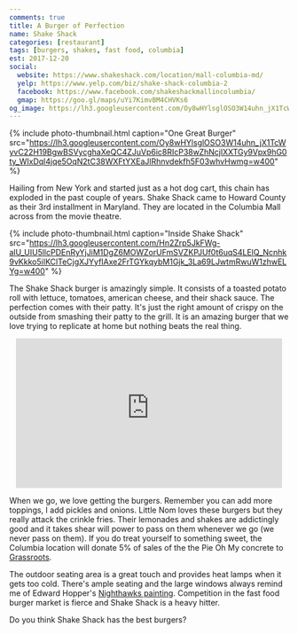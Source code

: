 ```yaml
---
comments: true
title: A Burger of Perfection
name: Shake Shack
categories: [restaurant]
tags: [burgers, shakes, fast food, columbia]
est: 2017-12-20
social:
  website: https://www.shakeshack.com/location/mall-columbia-md/
  yelp: https://www.yelp.com/biz/shake-shack-columbia-2
  facebook: https://www.facebook.com/shakeshackmallincolumbia/
  gmap: https://goo.gl/maps/uYi7KimvBM4CHVKs6
og_image: https://lh3.googleusercontent.com/Oy8wHYlsglOSO3W14uhn_jX1TcWyvC22H19BgwBSVycghaXeQC4ZJuVp6ic8RIcP38wZhNcjlXXTGy9Vpx9hG0ty_WIxDql4jqe5OqN2tC38WXFtYXEaJlRhnvdekfh5F03whvHwmg=w400
---
```


{%
  include photo-thumbnail.html 
  caption="One Great Burger"
  src="https://lh3.googleusercontent.com/Oy8wHYlsglOSO3W14uhn_jX1TcWyvC22H19BgwBSVycghaXeQC4ZJuVp6ic8RIcP38wZhNcjlXXTGy9Vpx9hG0ty_WIxDql4jqe5OqN2tC38WXFtYXEaJlRhnvdekfh5F03whvHwmg=w400"
%}

Hailing from New York and started just as a hot dog cart, this chain has exploded in the past couple of years. Shake Shack came to Howard County as their 3rd installment in Maryland. They are located in the Columbia Mall across from the movie theatre.

<!--more-->

{%
  include photo-thumbnail.html 
  caption="Inside Shake Shack"
  src="https://lh3.googleusercontent.com/Hn2Zrp5JkFWg-alU_UIU5llcPDEnRyYjJiM1DgZ6MOWZorUFmSVZKPJUf0t6uqS4LElQ_Ncnhk9vKkko5iIKClTeCjgXJYyfIAxe2FrTGYkqybM1Gjk_3La69LJwtmRwuW1zhwELYg=w400"
%}

The Shake Shack burger is amazingly simple. It consists of a toasted potato roll with lettuce, tomatoes, american cheese, and their shack sauce. The perfection comes with their patty. It's just the right amount of crispy on the outside from smashing their patty to the grill. It is an amazing burger that we love trying to replicate at home but nothing beats the real thing.

<div style="text-align:center"><iframe width="480" height="270" src="https://www.youtube-nocookie.com/embed/04xuIuTcti0" frameborder="0" allow="accelerometer; autoplay; encrypted-media; gyroscope; picture-in-picture" allowfullscreen></iframe></div>

When we go, we love getting the burgers. Remember you can add more toppings, I add pickles and onions. Little Nom loves these burgers but they really attack the crinkle fries. Their lemonades and shakes are addictingly good and it takes shear will power to pass on them whenever we go (we never pass on them). If you do treat yourself to something sweet, the Columbia location will donate 5% of sales of the the Pie Oh My concrete to [Grassroots](http://www.grassrootscrisis.org/).

The outdoor seating area is a great touch and provides heat lamps when it gets too cold. There's ample seating and the large windows always remind me of Edward Hopper's [Nighthawks painting](https://en.wikipedia.org/wiki/Nighthawks_(painting)). Competition in the fast food burger market is fierce and Shake Shack is a heavy hitter.

Do you think Shake Shack has the best burgers?